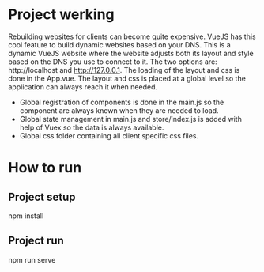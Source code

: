 # Project werking
Rebuilding websites for clients can become quite expensive. VueJS has this cool feature to build dynamic websites based on your DNS. This is a dynamic VueJS website where the website adjusts both its layout and style based on the DNS you use to connect to it. The two options are: http://localhost and http://127.0.0.1. The loading of the layout and css is done in the App.vue. The layout and css is placed at a global level so the application can always reach it when needed.
- Global registration of components is done in the main.js so the component are always known when they are needed to load.
- Global state management in main.js and store/index.js is added with help of Vuex so the data is always available.
- Global css folder containing all client specific css files.

# How to run
## Project setup
npm install

## Project run
npm run serve